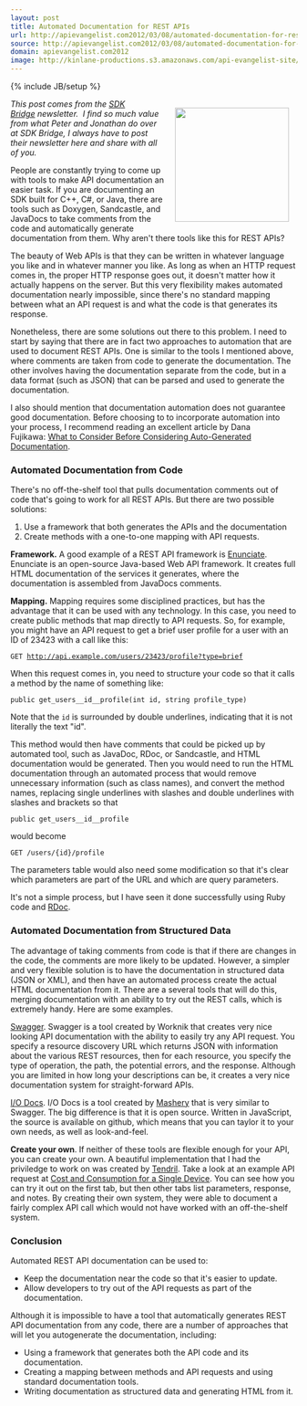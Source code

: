 ```yaml
---
layout: post
title: Automated Documentation for REST APIs
url: http://apievangelist.com2012/03/08/automated-documentation-for-rest-apis/
source: http://apievangelist.com2012/03/08/automated-documentation-for-rest-apis/
domain: apievangelist.com2012
image: http://kinlane-productions.s3.amazonaws.com/api-evangelist-site/blog/SDKBridge-logo.gif
---
```

{% include JB/setup %}
<p><a title="SDK Bridge" href="http://sdkbridge.com/"><img style="padding: 15px;" src="http://kinlane-productions.s3.amazonaws.com/api-service-providers/sdk-bridge/SDKBridge-logo.gif" alt="" width="200" align="right" /></a></p>
<p><em>This post comes from the&nbsp;<a title="SDK Bridge" href="http://sdkbridge.com/">SDK Bridge</a>&nbsp;newsletter. &nbsp;I find so much value from what Peter and Jonathan do over at SDK Bridge, I always have to post their newsletter here and share with all of you.</em></p>
<p>People are constantly trying to come up with tools to make API documentation an easier task. If you are documenting an SDK built for C++, C#, or Java, there are tools such as Doxygen, Sandcastle, and JavaDocs to take comments from the code and automatically generate documentation from them. Why aren't there tools like this for REST APIs?</p>
<p>The beauty of Web APIs is that they can be written in whatever language you like and in whatever manner you like. As long as when an HTTP request comes in, the proper HTTP response goes out, it doesn't matter how it actually happens on the server. But this very flexibility makes automated documentation nearly impossible, since there's no standard mapping between what an API request is and what the code is that generates its response.</p>
<p>Nonetheless, there are some solutions out there to this problem. I need to start by saying that there are in fact two approaches to automation that are used to document REST APIs. One is similar to the tools I mentioned above, where comments are taken from code to generate the documentation. The other involves having the documentation separate from the code, but in a data format (such as JSON) that can be parsed and used to generate the documentation.</p>
<p>I also should mention that documentation automation does not guarantee good documentation. Before choosing to to incorporate automation into your process, I recommend reading an excellent article by Dana Fujikawa:&nbsp;<a href="http://sdkbridge.createsend1.com/t/r/l/dyiukjk/hdhyyhjli/t/" target="_blank">What to Consider Before Considering Auto-Generated Documentation</a>.</p>
<h3>Automated Documentation from Code</h3>
<p>There's no off-the-shelf tool that pulls documentation comments out of code that's going to work for all REST APIs. But there are two possible solutions:</p>
<ol class="manliest">
<li>Use a framework that both generates the APIs and the documentation</li>
<li>Create methods with a one-to-one mapping with API requests.</li>
</ol>
<p><strong>Framework.</strong>&nbsp;A good example of a REST API framework is&nbsp;<a href="http://sdkbridge.createsend1.com/t/r/l/dyiukjk/hdhyyhjli/i/" target="_blank">Enunciate</a>. Enunciate is an open-source Java-based Web API framework. It creates full HTML documentation of the services it generates, where the documentation is assembled from JavaDocs comments.</p>
<p><strong>Mapping.</strong>&nbsp;Mapping requires some disciplined practices, but has the advantage that it can be used with any technology. In this case, you need to create public methods that map directly to API requests. So, for example, you might have an API request to get a brief user profile for a user with an ID of 23423 with a call like this:</p>
<p><code>GET&nbsp;<a href="http://api.example.com/users/23423/profile?type=brief" target="_blank">http://api.example.com/users/23423/profile?type=brief</a></code></p>
<p>When this request comes in, you need to structure your code so that it calls a method by the name of something like:</p>
<p><code>public get_users__id__profile(int id, string profile_type)</code></p>
<p>Note that the&nbsp;<code>id</code>&nbsp;is surrounded by double underlines, indicating that it is not literally the text "id".</p>
<p>This method would then have comments that could be picked up by automated tool, such as JavaDoc, RDoc, or Sandcastle, and HTML documentation would be generated. Then you would need to run the HTML documentation through an automated process that would remove unnecessary information (such as class names), and convert the method names, replacing single underlines with slashes and double underlines with slashes and brackets so that</p>
<p><code>public get_users__id__profile</code></p>
<p>would become</p>
<p><code>GET /users/{id}/profile</code></p>
<p>The parameters table would also need some modification so that it's clear which parameters are part of the URL and which are query parameters.</p>
<p>It's not a simple process, but I have seen it done successfully using Ruby code and&nbsp;<a href="http://sdkbridge.createsend1.com/t/r/l/dyiukjk/hdhyyhjli/d/" target="_blank">RDoc</a>.</p>
<h3>Automated Documentation from Structured Data</h3>
<p>The advantage of taking comments from code is that if there are changes in the code, the comments are more likely to be updated. However, a simpler and very flexible solution is to have the documentation in structured data (JSON or XML), and then have an automated process create the actual HTML documentation from it. There are a several tools that will do this, merging documentation with an ability to try out the REST calls, which is extremely handy. Here are some examples.</p>
<p><a href="http://sdkbridge.createsend1.com/t/r/l/dyiukjk/hdhyyhjli/h/" target="_blank">Swagger</a>. Swagger is a tool created by Worknik that creates very nice looking API documentation with the ability to easily try any API request. You specify a resource discovery URL which returns JSON with information about the various REST resources, then for each resource, you specify the type of operation, the path, the potential errors, and the response. Although you are limited in how long your descriptions can be, it creates a very nice documentation system for straight-forward APIs.</p>
<p><a href="http://sdkbridge.createsend1.com/t/r/l/dyiukjk/hdhyyhjli/k/" target="_blank">I/O Docs</a>. I/O Docs is a tool created by&nbsp;<a href="http://sdkbridge.createsend1.com/t/r/l/dyiukjk/hdhyyhjli/u/" target="_blank">Mashery</a>&nbsp;that is very similar to Swagger. The big difference is that it is open source. Written in JavaScript, the source is available on github, which means that you can taylor it to your own needs, as well as look-and-feel.</p>
<p><strong>Create your own</strong>. If neither of these tools are flexible enough for your API, you can create your own. A beautiful implementation that I had the priviledge to work on was created by&nbsp;<a href="http://sdkbridge.createsend1.com/t/r/l/dyiukjk/hdhyyhjli/o/" target="_blank">Tendril</a>. Take a look at an example API request at&nbsp;<a href="http://sdkbridge.createsend1.com/t/r/l/dyiukjk/hdhyyhjli/b/" target="_blank">Cost and Consumption for a Single Device</a>. You can see how you can try it out on the first tab, but then other tabs list parameters, response, and notes. By creating their own system, they were able to document a fairly complex API call which would not have worked with an off-the-shelf system.</p>
<h3>Conclusion</h3>
<p>Automated REST API documentation can be used to:</p>
<ul class="mainlist">
<li>Keep the documentation near the code so that it's easier to update.</li>
<li>Allow developers to try out of the API requests as part of the documentation.</li>
</ul>
<p>Although it is impossible to have a tool that automatically generates REST API documentation from any code, there are a number of approaches that will let you autogenerate the documentation, including:</p>
<ul class="mainlist">
<li>Using a framework that generates both the API code and its documentation.</li>
<li>Creating a mapping between methods and API requests and using standard documentation tools.</li>
<li>Writing documentation as structured data and generating HTML from it.</li>
</ul>
